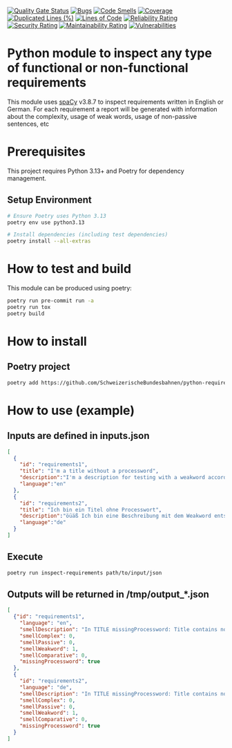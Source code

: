 [![Quality Gate Status](https://sonarcloud.io/api/project_badges/measure?project=SchweizerischeBundesbahnen_python-requirements-inspector&metric=alert_status)](https://sonarcloud.io/summary/new_code?id=SchweizerischeBundesbahnen_python-requirements-inspector)
[![Bugs](https://sonarcloud.io/api/project_badges/measure?project=SchweizerischeBundesbahnen_python-requirements-inspector&metric=bugs)](https://sonarcloud.io/summary/new_code?id=SchweizerischeBundesbahnen_python-requirements-inspector)
[![Code Smells](https://sonarcloud.io/api/project_badges/measure?project=SchweizerischeBundesbahnen_python-requirements-inspector&metric=code_smells)](https://sonarcloud.io/summary/new_code?id=SchweizerischeBundesbahnen_python-requirements-inspector)
[![Coverage](https://sonarcloud.io/api/project_badges/measure?project=SchweizerischeBundesbahnen_python-requirements-inspector&metric=coverage)](https://sonarcloud.io/summary/new_code?id=SchweizerischeBundesbahnen_python-requirements-inspector)
[![Duplicated Lines (%)](https://sonarcloud.io/api/project_badges/measure?project=SchweizerischeBundesbahnen_python-requirements-inspector&metric=duplicated_lines_density)](https://sonarcloud.io/summary/new_code?id=SchweizerischeBundesbahnen_python-requirements-inspector)
[![Lines of Code](https://sonarcloud.io/api/project_badges/measure?project=SchweizerischeBundesbahnen_python-requirements-inspector&metric=ncloc)](https://sonarcloud.io/summary/new_code?id=SchweizerischeBundesbahnen_python-requirements-inspector)
[![Reliability Rating](https://sonarcloud.io/api/project_badges/measure?project=SchweizerischeBundesbahnen_python-requirements-inspector&metric=reliability_rating)](https://sonarcloud.io/summary/new_code?id=SchweizerischeBundesbahnen_python-requirements-inspector)
[![Security Rating](https://sonarcloud.io/api/project_badges/measure?project=SchweizerischeBundesbahnen_python-requirements-inspector&metric=security_rating)](https://sonarcloud.io/summary/new_code?id=SchweizerischeBundesbahnen_python-requirements-inspector)
[![Maintainability Rating](https://sonarcloud.io/api/project_badges/measure?project=SchweizerischeBundesbahnen_python-requirements-inspector&metric=sqale_rating)](https://sonarcloud.io/summary/new_code?id=SchweizerischeBundesbahnen_python-requirements-inspector)
[![Vulnerabilities](https://sonarcloud.io/api/project_badges/measure?project=SchweizerischeBundesbahnen_python-requirements-inspector&metric=vulnerabilities)](https://sonarcloud.io/summary/new_code?id=SchweizerischeBundesbahnen_python-requirements-inspector)

# Python module to inspect any type of functional or non-functional requirements

This module uses [spaCy](https://github.com/explosion/spaCy) v3.8.7 to inspect requirements written in English or German.
For each requirement a report will be generated with information about the complexity, usage of weak words, usage of non-passive sentences, etc


# Prerequisites
This project requires Python 3.13+ and Poetry for dependency management.

## Setup Environment
```bash
# Ensure Poetry uses Python 3.13
poetry env use python3.13

# Install dependencies (including test dependencies)
poetry install --all-extras
```

# How to test and build
This module can be produced using poetry:
```bash
poetry run pre-commit run -a
poetry run tox
poetry build
```

# How to install
## Poetry project
```bash
poetry add https://github.com/SchweizerischeBundesbahnen/python-requirements-inspector/releases/download/4.1.0/python_requirements_inspector-4.1.0-py3-none-any.whl
```

# How to use (example)
## Inputs are defined in inputs.json
```json
[
  {
    "id": "requirements1",
    "title": "I'm a title without a processword",
    "description":"I'm a description for testing with a weakword accordingly",
    "language":"en"
  },
  {
    "id": "requirements2",
    "title": "Ich bin ein Titel ohne Processwort",
    "description":"öüäß Ich bin eine Beschreibung mit dem Weakword entsprechend und Umlauts.",
    "language":"de"
  }
]
```
## Execute
```bash
poetry run inspect-requirements path/to/input/json
```
## Outputs will be returned in /tmp/output_*.json
```json
[
  {"id": "requirements1",
    "language": "en",
    "smellDescription": "In TITLE missingProcessword: Title contains no process word\nIn DESCRIPTION Sentence 1 I'm a\u2026 smellWeakword: accordingly [9] \n",
    "smellComplex": 0,
    "smellPassive": 0,
    "smellWeakword": 1,
    "smellComparative": 0,
    "missingProcessword": true
  },
  {
    "id": "requirements2",
    "language": "de",
    "smellDescription": "In TITLE missingProcessword: Title contains no process word\nIn DESCRIPTION Sentence 1 \u00f6\u00fc\u00e4\u00df Ich bin\u2026 smellWeakword: entsprechend [8] \n",
    "smellComplex": 0,
    "smellPassive": 0,
    "smellWeakword": 1,
    "smellComparative": 0,
    "missingProcessword": true
  }
]
```
